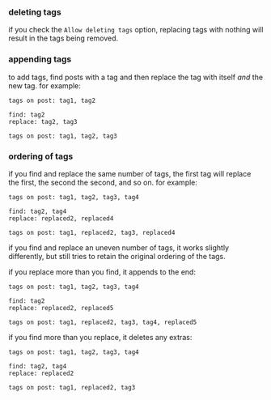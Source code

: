 ### deleting tags
if you check the `Allow deleting tags` option, replacing tags with nothing will result in the tags being removed.

### appending tags
to add tags, find posts with a tag and then replace the tag with itself *and* the new tag. for example:
```
tags on post: tag1, tag2

find: tag2
replace: tag2, tag3

tags on post: tag1, tag2, tag3
```

### ordering of tags
if you find and replace the same number of tags, the first tag will replace the first,
the second the second, and so on. for example:
```
tags on post: tag1, tag2, tag3, tag4

find: tag2, tag4
replace: replaced2, replaced4

tags on post: tag1, replaced2, tag3, replaced4
```

if you find and replace an uneven number of tags, it works slightly differently,
but still tries to retain the original ordering of the tags.

if you replace more than you find, it appends to the end:
```
tags on post: tag1, tag2, tag3, tag4

find: tag2
replace: replaced2, replaced5

tags on post: tag1, replaced2, tag3, tag4, replaced5
```

if you find more than you replace, it deletes any extras:
```
tags on post: tag1, tag2, tag3, tag4

find: tag2, tag4
replace: replaced2

tags on post: tag1, replaced2, tag3
```
